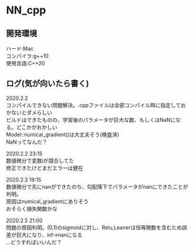 # NN_cpp
## 開発環境
ハード:Mac<br>
コンパイラ:g++10<br>
使用言語:C++20<br>

## ログ(気が向いたら書く)

2020.2.2<br>
コンパイルできない問題解決。.cppファイルは全部コンパイル時に指定しておかないとダメらしい<br>
ビルドはできたものの、学習後のパラメータが巨大な数、もしくはNaNになる。どこかがおかしい<br>
Model::numical_gradient()は大丈夫そう(検査済)<br>
NaNってなんだ？<br>

2020.2.2 23:15<br>
数値微分で変数iが競合してた<br>
修正できたけどまだエラーは健在<br>

2020.2.3 19:15<br>
数値微分で先にnanができたのち、勾配降下でパラメータがnanにできたことが判明。<br>
原因はnumical_gradientにありそう<br>
おそらく損失関数かな<br>

2020.2.5 21:00<br>
問題の原因判明。(0,1)のsigmoidに対し、Relu,Leanerは恒等関数を含むため誤差が巨大になり、inf→nanになる<br>
...どうすればいいんだ？<br>
